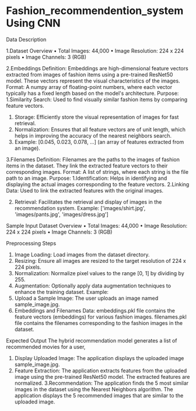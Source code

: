 # Fashion_recommendention_system Using CNN
Data Description

1.Dataset Overview
•	Total Images: 44,000
•	Image Resolution: 224 x 224 pixels
•	Image Channels: 3 (RGB)

2.Embeddings
Definition: Embeddings are high-dimensional feature vectors extracted from images of fashion items using a pre-trained ResNet50 model. These vectors represent the visual characteristics of the images.
Format: A numpy array of floating-point numbers, where each vector typically has a fixed length based on the model's architecture.
Purpose:
1.Similarity Search: Used to find visually similar fashion items by comparing feature vectors.
1. Storage: Efficiently store the visual representation of images for fast retrieval.
2. Normalization: Ensures that all feature vectors are of unit length, which helps in improving the accuracy of the nearest neighbors search.
3. Example: [0.045, 0.023, 0.078, ...] (an array of features extracted from an image).
   
3.Filenames
Definition: Filenames are the paths to the images of fashion items in the dataset. They link the extracted feature vectors to their corresponding images.
Format: A list of strings, where each string is the file path to an image.
Purpose:
1.Identification: Helps in identifying and displaying the actual images corresponding to the feature vectors.
2.Linking Data: Used to link the extracted features with the original images.

2. Retrieval: Facilitates the retrieval and display of images in the recommendation system.
Example: ['images/shirt.jpg', 'images/pants.jpg', 'images/dress.jpg']

Sample Input
Dataset Overview
•	Total Images: 44,000
•	Image Resolution: 224 x 224 pixels
•	Image Channels: 3 (RGB)

Preprocessing Steps
1.	Image Loading: Load images from the dataset directory.
2.	Resizing: Ensure all images are resized to the target resolution of 224 x 224 pixels.
3.	Normalization: Normalize pixel values to the range [0, 1] by dividing by 255.
4.	Augmentation: Optionally apply data augmentation techniques to enhance the training dataset.
Example:
1. Upload a Sample Image:
   The user uploads an image named sample_image.jpg.
2. Embeddings and Filenames Data:
   embeddings.pkl file contains the feature vectors (embeddings) for various fashion images.
    filenames.pkl file contains the filenames corresponding to the fashion images in the dataset.

Expected Output
The hybrid recommendation model generates a list of recommended movies for a user, 
1. Display Uploaded Image:
The application displays the uploaded image sample_image.jpg.
2. Feature Extraction:
   The application extracts features from the uploaded image using the pre-trained ResNet50 model.
   The extracted features are normalized.
3.Recommendation:
   The application finds the 5 most similar images in the dataset using the Nearest Neighbors algorithm.
   The application displays the 5 recommended images that are similar to the uploaded image.


